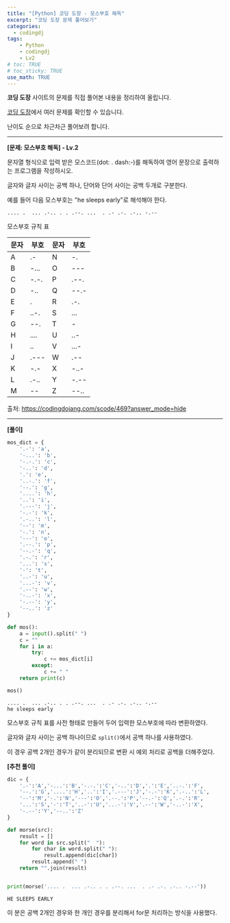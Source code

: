 ```yaml
---
title: "[Python] 코딩 도장 - 모스부호 해독"
excerpt: "코딩 도장 문제 풀어보기"
categories: 
  - codingdj
tags: 
    - Python
    - codingdj
    - Lv2
# toc: TRUE
# toc_sticky: TRUE
use_math: TRUE
---
```


**코딩 도장** 사이트의 문제를 직접 풀어본 내용을 정리하여 올립니다.

[코딩 도장](https://codingdojang.com/)에서 여러 문제를 확인할 수 있습니다.

난이도 순으로 차근차근 풀어보려 합니다.

---

**[문제: 모스부호 해독] - Lv.2**

문자열 형식으로 입력 받은 모스코드(dot: . dash:-)를 해독하여 영어 문장으로 출력하는 프로그램을 작성하시오.

글자와 글자 사이는 공백 하나, 단어와 단어 사이는 공백 두개로 구분한다.

예를 들어 다음 모스부호는 "he sleeps early"로 해석해야 한다.

```
.... .  ... .-.. . . .--. ...  . .- .-. .-.. -.--
```

모스부호 규칙 표

|문자|부호|문자|부호|
|-|-|-|-|
|A|.-|N|-.|
|B|-...|O|---|
|C|-.-.|P|.--.|
|D|-..|Q|--.-|
|E|.|R|.-.|
|F|..-.|S|...|
|G|--.|T|-|
|H|....|U|..-|
|I|..|V|...-|
|J|.---|W|.--|
|K|-.-|X|-..-|
|L|.-..|Y|-.--|
|M|--|Z|--..|

출처: <https://codingdojang.com/scode/469?answer_mode=hide>

---

**[풀이]**


```python
mos_dict = {
    '.-': 'a',
    '-...': 'b',
    '-.-.': 'c',
    '-..': 'd',
    '.': 'e',
    '..-.': 'f',
    '--.': 'g',
    '....': 'h',
    '..': 'i',
    '.---': 'j',
    '-.-': 'k',
    '.-..': 'l',
    '--': 'm',
    '-.': 'n',
    '---': 'o',
    '.--.': 'p',
    '--.-': 'q',
    '.-.': 'r',
    '...': 's',
    '-': 't',
    '..-': 'u',
    '...-': 'v',
    '.--': 'w',
    '-..-': 'x',
    '-.--': 'y',
    '--..': 'z'
}

def mos():
    a = input().split(" ")
    c = ""
    for i in a:
        try:
            c += mos_dict[i]
        except:
            c += " "
    return print(c)

mos()
```

    .... .  ... .-.. . . .--. ...  . .- .-. .-.. -.--
    he sleeps early
    

모스부호 규칙 표를 사전 형태로 만들어 두어 입력한 모스부호에 따라 변환하였다.

글자와 글자 사이는 공백 하나이므로 `split()`에서 공백 하나를 사용하였다.

이 경우 공백 2개인 경우가 같이 분리되므로 변환 시 예외 처리로 공백을 더해주었다.

**[추천 풀이]**


```python
dic = {
    '.-':'A','-...':'B','-.-.':'C','-..':'D','.':'E','..-.':'F',
    '--.':'G','....':'H','..':'I','.---':'J','-.-':'K','.-..':'L',
    '--':'M','-.':'N','---':'O','.--.':'P','--.-':'Q','.-.':'R',
    '...':'S','-':'T','..-':'U','...-':'V','.--':'W','-..-':'X',
    '-.--':'Y','--..':'Z'
}

def morse(src):
    result = []
    for word in src.split("  "):
        for char in word.split(" "):
            result.append(dic[char])
        result.append(" ")
    return "".join(result)


print(morse('.... .  ... .-.. . . .--. ...  . .- .-. .-.. -.--'))
```

    HE SLEEPS EARLY 
    

이 분은 공백 2개인 경우와 한 개인 경우를 분리해서 for문 처리하는 방식을 사용했다.
